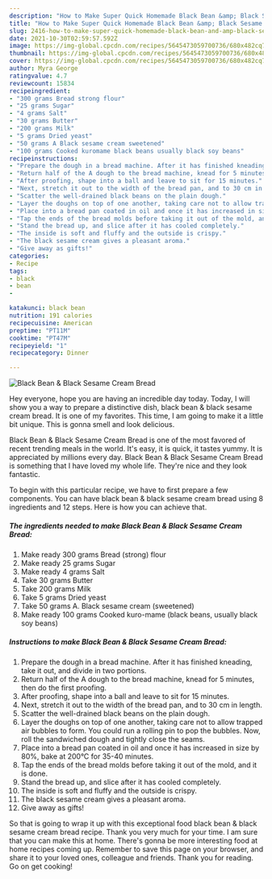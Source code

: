 ```yaml
---
description: "How to Make Super Quick Homemade Black Bean &amp; Black Sesame Cream Bread"
title: "How to Make Super Quick Homemade Black Bean &amp; Black Sesame Cream Bread"
slug: 2416-how-to-make-super-quick-homemade-black-bean-and-amp-black-sesame-cream-bread
date: 2021-10-30T02:59:57.592Z
image: https://img-global.cpcdn.com/recipes/5645473059700736/680x482cq70/black-bean-black-sesame-cream-bread-recipe-main-photo.jpg
thumbnail: https://img-global.cpcdn.com/recipes/5645473059700736/680x482cq70/black-bean-black-sesame-cream-bread-recipe-main-photo.jpg
cover: https://img-global.cpcdn.com/recipes/5645473059700736/680x482cq70/black-bean-black-sesame-cream-bread-recipe-main-photo.jpg
author: Myra George
ratingvalue: 4.7
reviewcount: 15834
recipeingredient:
- "300 grams Bread strong flour"
- "25 grams Sugar"
- "4 grams Salt"
- "30 grams Butter"
- "200 grams Milk"
- "5 grams Dried yeast"
- "50 grams A Black sesame cream sweetened"
- "100 grams Cooked kuromame black beans usually black soy beans"
recipeinstructions:
- "Prepare the dough in a bread machine. After it has finished kneading, take it out, and divide in two portions."
- "Return half of the A dough to the bread machine, knead for 5 minutes, then do the first proofing."
- "After proofing, shape into a ball and leave to sit for 15 minutes."
- "Next, stretch it out to the width of the bread pan, and to 30 cm in length."
- "Scatter the well-drained black beans on the plain dough."
- "Layer the doughs on top of one another, taking care not to allow trapped air bubbles to form. You could run a rolling pin to pop the bubbles. Now, roll the sandwiched dough and tightly close the seams."
- "Place into a bread pan coated in oil and once it has increased in size by 80%, bake at 200°C for 35-40 minutes."
- "Tap the ends of the bread molds before taking it out of the mold, and it is done."
- "Stand the bread up, and slice after it has cooled completely."
- "The inside is soft and fluffy and the outside is crispy."
- "The black sesame cream gives a pleasant aroma."
- "Give away as gifts!"
categories:
- Recipe
tags:
- black
- bean
- 

katakunci: black bean  
nutrition: 191 calories
recipecuisine: American
preptime: "PT11M"
cooktime: "PT47M"
recipeyield: "1"
recipecategory: Dinner

---
```



![Black Bean & Black Sesame Cream Bread](https://img-global.cpcdn.com/recipes/5645473059700736/680x482cq70/black-bean-black-sesame-cream-bread-recipe-main-photo.jpg)

Hey everyone, hope you are having an incredible day today. Today, I will show you a way to prepare a distinctive dish, black bean & black sesame cream bread. It is one of my favorites. This time, I am going to make it a little bit unique. This is gonna smell and look delicious.

Black Bean & Black Sesame Cream Bread is one of the most favored of recent trending meals in the world. It's easy, it is quick, it tastes yummy. It is appreciated by millions every day. Black Bean & Black Sesame Cream Bread is something that I have loved my whole life. They're nice and they look fantastic.




To begin with this particular recipe, we have to first prepare a few components. You can have black bean & black sesame cream bread using 8 ingredients and 12 steps. Here is how you can achieve that.

<!--inarticleads1-->

##### The ingredients needed to make Black Bean & Black Sesame Cream Bread:

1. Make ready 300 grams Bread (strong) flour
1. Make ready 25 grams Sugar
1. Make ready 4 grams Salt
1. Take 30 grams Butter
1. Take 200 grams Milk
1. Take 5 grams Dried yeast
1. Take 50 grams A. Black sesame cream (sweetened)
1. Make ready 100 grams Cooked kuro-mame (black beans, usually black soy beans)




<!--inarticleads2-->

##### Instructions to make Black Bean & Black Sesame Cream Bread:

1. Prepare the dough in a bread machine. After it has finished kneading, take it out, and divide in two portions.
1. Return half of the A dough to the bread machine, knead for 5 minutes, then do the first proofing.
1. After proofing, shape into a ball and leave to sit for 15 minutes.
1. Next, stretch it out to the width of the bread pan, and to 30 cm in length.
1. Scatter the well-drained black beans on the plain dough.
1. Layer the doughs on top of one another, taking care not to allow trapped air bubbles to form. You could run a rolling pin to pop the bubbles. Now, roll the sandwiched dough and tightly close the seams.
1. Place into a bread pan coated in oil and once it has increased in size by 80%, bake at 200°C for 35-40 minutes.
1. Tap the ends of the bread molds before taking it out of the mold, and it is done.
1. Stand the bread up, and slice after it has cooled completely.
1. The inside is soft and fluffy and the outside is crispy.
1. The black sesame cream gives a pleasant aroma.
1. Give away as gifts!




So that is going to wrap it up with this exceptional food black bean & black sesame cream bread recipe. Thank you very much for your time. I am sure that you can make this at home. There's gonna be more interesting food at home recipes coming up. Remember to save this page on your browser, and share it to your loved ones, colleague and friends. Thank you for reading. Go on get cooking!
